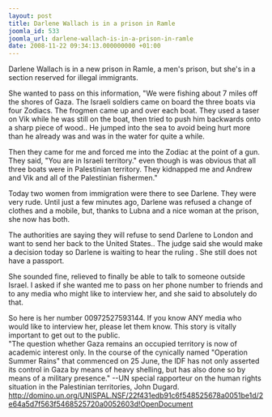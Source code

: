 ```yaml
---
layout: post
title: Darlene Wallach is in a prison in Ramle
joomla_id: 533
joomla_url: darlene-wallach-is-in-a-prison-in-ramle
date: 2008-11-22 09:34:13.000000000 +01:00
---
```

<p>Darlene Wallach is in a new prison in Ramle, a men's prison, but she's in a section reserved for illegal immigrants. </p><p>She wanted to pass on this information, &quot;We were fishing about 7 miles off the shores of Gaza. The Israeli soldiers came on board the three boats via four Zodiacs. The frogmen came up and over each boat. They used a taser on Vik while he was still on the boat, then tried to push him backwards onto a sharp piece of wood.. He jumped into the sea to avoid being hurt more than he already was and was in the water for quite a while.</p><p>Then they came for me and forced me into the Zodiac at the point of a gun. They said, &quot;You are in Israeli territory.&quot; even though is was obvious that all three boats were in Palestinian territory. They kidnapped me and Andrew and Vik and all of the Palestinian fishermen.&quot;</p><p>Today two women from immigration were there to see Darlene. They were very rude. Until just a few minutes ago, Darlene was refused a change of clothes and a mobile, but, thanks to Lubna and a nice woman at the prison, she now has both. </p><p>The authorities are saying they will refuse to send Darlene to London and want to send her back to the United States.. The judge said she would make a decision today so Darlene is waiting to hear the ruling . She still does not have a passport. </p><p>She sounded fine, relieved to finally be able to talk to someone outside Israel. I asked if she wanted me to pass on her phone number to friends and to any media who might like to interview her, and she said to absolutely do that.</p><p>So here is her number 00972527593144. If you know ANY media who would like to interview her, please let them know. This story is vitally important to get out to the public.<br />&quot;The question whether Gaza remains an occupied territory is now of academic interest only. In the course of the cynically named &quot;Operation Summer Rains&quot; that commenced on 25 June, the IDF has not only asserted its control in Gaza by means of heavy shelling, but has also done so by means of a military presence.&quot; --UN special rapporteur on the human rights situation in the Palestinian territories, John Dugard. <a target="_blank" href="http://domino.un.org/UNISPAL.NSF/22f431edb91c6f548525678a0051be1d/2e64a5d7f563f5468525720a0052603d!OpenDocument">http://domino.un.org/UNISPAL.NSF/22f431edb91c6f548525678a0051be1d/2e64a5d7f563f5468525720a0052603d!OpenDocument</a> </p><p><a href=""></a></p>
